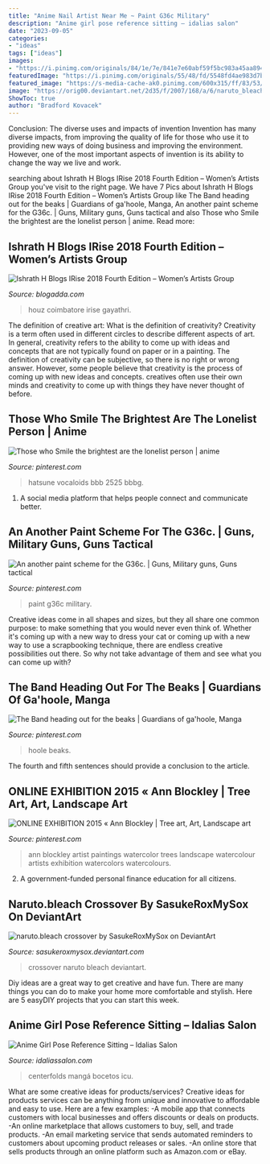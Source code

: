 ```yaml
---
title: "Anime Nail Artist Near Me ~ Paint G36c Military"
description: "Anime girl pose reference sitting – idalias salon"
date: "2023-09-05"
categories:
- "ideas"
tags: ["ideas"]
images:
- "https://i.pinimg.com/originals/84/1e/7e/841e7e60abf59f5bc983a45aa8945622.jpg"
featuredImage: "https://i.pinimg.com/originals/55/48/fd/5548fd4ae983d7bbf588f27975fa56f9.png"
featured_image: "https://s-media-cache-ak0.pinimg.com/600x315/ff/83/53/ff835337e73446ae707dfccb110cf7a1.jpg"
image: "https://orig00.deviantart.net/2d35/f/2007/168/a/6/naruto_bleach_crossover_by_sasukeroxmysox.jpg"
ShowToc: true
author: "Bradford Kovacek"
---
```



Conclusion: The diverse uses and impacts of invention
Invention has many diverse impacts, from improving the quality of life for those who use it to providing new ways of doing business and improving the environment. However, one of the most important aspects of invention is its ability to change the way we live and work.

	

		
searching about Ishrath H Blogs IRise 2018 Fourth Edition – Women’s Artists Group you've visit to the right page. We have 7 Pics about Ishrath H Blogs IRise 2018 Fourth Edition – Women’s Artists Group like The Band heading out for the beaks | Guardians of ga&#039;hoole, Manga, An another paint scheme for the G36c. | Guns, Military guns, Guns tactical and also Those who Smile the brightest are the lonelist person | anime. Read more:
		
    
## Ishrath H Blogs IRise 2018 Fourth Edition – Women’s Artists Group

<img loading=lazy src="http://wanderingmist.com/wp-content/uploads/img_20180324_134953_696201766494556867372.jpg" onerror="this.onerror=null;this.src='https://tse1.mm.bing.net/th?id=OIP.LJ34KqwTZaxy7iqltxaJCwHaHa&amp;pid=15.1';" alt="Ishrath H Blogs IRise 2018 Fourth Edition – Women’s Artists Group">

_Source: blogadda.com_

>houz coimbatore irise gayathri. 

	

The definition of creative art: What is the definition of creativity?
Creativity is a term often used in different circles to describe different aspects of art. In general, creativity refers to the ability to come up with ideas and concepts that are not typically found on paper or in a painting. The definition of creativity can be subjective, so there is no right or wrong answer. However, some people believe that creativity is the process of coming up with new ideas and concepts. creatives often use their own minds and creativity to come up with things they have never thought of before.

    
## Those Who Smile The Brightest Are The Lonelist Person | Anime

<img loading=lazy src="https://s-media-cache-ak0.pinimg.com/600x315/ff/83/53/ff835337e73446ae707dfccb110cf7a1.jpg" onerror="this.onerror=null;this.src='https://tse4.mm.bing.net/th?id=OIP.hSqbdEfO0kav3eJtdMHfqgHaD4&amp;pid=15.1';" alt="Those who Smile the brightest are the lonelist person | anime">

_Source: pinterest.com_

>hatsune vocaloids bbb 2525 bbbg. 

	

1. A social media platform that helps people connect and communicate better.

    
## An Another Paint Scheme For The G36c. | Guns, Military Guns, Guns Tactical

<img loading=lazy src="https://i.pinimg.com/736x/82/84/63/8284633df48d2458117e5d6f4b2ca0f7.jpg" onerror="this.onerror=null;this.src='https://tse4.mm.bing.net/th?id=OIP.aG46GJNw8E7lP5OmXLpfhwHaEK&amp;pid=15.1';" alt="An another paint scheme for the G36c. | Guns, Military guns, Guns tactical">

_Source: pinterest.com_

>paint g36c military. 

	

Creative ideas come in all shapes and sizes, but they all share one common purpose: to make something that you would never even think of. Whether it's coming up with a new way to dress your cat or coming up with a new way to use a scrapbooking technique, there are endless creative possibilities out there. So why not take advantage of them and see what you can come up with?

    
## The Band Heading Out For The Beaks | Guardians Of Ga&#039;hoole, Manga

<img loading=lazy src="https://i.pinimg.com/originals/a7/46/32/a746326450aedd2b700d2db5b569d7dd.jpg" onerror="this.onerror=null;this.src='https://tse1.mm.bing.net/th?id=OIP.TYdbua77xp3-Fc-lU6yJTQHaDJ&amp;pid=15.1';" alt="The Band heading out for the beaks | Guardians of ga&#039;hoole, Manga">

_Source: pinterest.com_

>hoole beaks. 

	

The fourth and fifth sentences should provide a conclusion to the article.

    
## ONLINE EXHIBITION 2015 « Ann Blockley | Tree Art, Art, Landscape Art

<img loading=lazy src="https://i.pinimg.com/originals/84/1e/7e/841e7e60abf59f5bc983a45aa8945622.jpg" onerror="this.onerror=null;this.src='https://tse3.mm.bing.net/th?id=OIP.0O3yrVy6_wwzpz2V6P9D4AHaEv&amp;pid=15.1';" alt="ONLINE EXHIBITION 2015 « Ann Blockley | Tree art, Art, Landscape art">

_Source: pinterest.com_

>ann blockley artist paintings watercolor trees landscape watercolour artists exhibition watercolors watercolours. 

	

2. A government-funded personal finance education for all citizens.

    
## Naruto.bleach Crossover By SasukeRoxMySox On DeviantArt

<img loading=lazy src="https://orig00.deviantart.net/2d35/f/2007/168/a/6/naruto_bleach_crossover_by_sasukeroxmysox.jpg" onerror="this.onerror=null;this.src='https://tse1.mm.bing.net/th?id=OIP.H4CGFan6GJ2rxC3AzuIcLAHaID&amp;pid=15.1';" alt="naruto.bleach crossover by SasukeRoxMySox on DeviantArt">

_Source: sasukeroxmysox.deviantart.com_

>crossover naruto bleach deviantart. 

	

Diy ideas are a great way to get creative and have fun. There are many things you can do to make your home more comfortable and stylish. Here are 5 easyDIY projects that you can start this week.

    
## Anime Girl Pose Reference Sitting – Idalias Salon

<img loading=lazy src="https://i.pinimg.com/originals/55/48/fd/5548fd4ae983d7bbf588f27975fa56f9.png" onerror="this.onerror=null;this.src='https://tse3.mm.bing.net/th?id=OIP.VUj9SumD17v1iPJ5dfpW-QHaL4&amp;pid=15.1';" alt="Anime Girl Pose Reference Sitting – Idalias Salon">

_Source: idaliassalon.com_

>centerfolds mangá bocetos icu. 

	

What are some creative ideas for products/services?
Creative ideas for products services can be anything from unique and innovative to affordable and easy to use. Here are a few examples: 
-A mobile app that connects customers with local businesses and offers discounts or deals on products. 
-An online marketplace that allows customers to buy, sell, and trade products. 
-An email marketing service that sends automated reminders to customers about upcoming product releases or sales. 
-An online store that sells products through an online platform such as Amazon.com or eBay.

